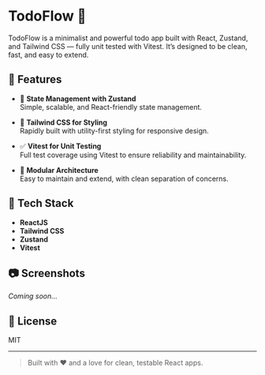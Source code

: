 # TodoFlow 📝

TodoFlow is a minimalist and powerful todo app built with React, Zustand, and Tailwind CSS — fully unit tested with Vitest. It’s designed to be clean, fast, and easy to extend.

## 🚀 Features

- 🧠 **State Management with Zustand**  
  Simple, scalable, and React-friendly state management.

- 🎨 **Tailwind CSS for Styling**  
  Rapidly built with utility-first styling for responsive design.

- ✅ **Vitest for Unit Testing**  
  Full test coverage using Vitest to ensure reliability and maintainability.

- 🧩 **Modular Architecture**  
  Easy to maintain and extend, with clean separation of concerns.

## 🔧 Tech Stack

- **ReactJS**
- **Tailwind CSS**
- **Zustand**
- **Vitest**

## 📷 Screenshots  
*Coming soon…*

## 📄 License  
MIT

---

> Built with ❤️ and a love for clean, testable React apps.
